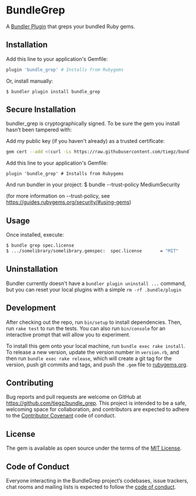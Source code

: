 # BundleGrep

A [Bundler Plugin](https://bundler.io/v2.0/guides/bundler_plugins.html) that greps your bundled Ruby gems.

## Installation

Add this line to your application's Gemfile:

```ruby
plugin 'bundle_grep' # Installs from Rubygems
```

Or, install manually:

    $ bundler plugin install bundle_grep

## Secure Installation

bundler_grep is cryptographically signed. To be sure the gem you install hasn’t been tampered with:

Add my public key (if you haven't already) as a trusted certificate:

``` sh
gem cert --add <(curl -Ls https://raw.githubusercontent.com/tiegz/bundle_grep/master/certs/tiegz.pem)
```

Add this line to your application's Gemfile:

```rugby
plugin 'bundle_grep' # Installs from Rubygems
```

And run bundler in your project:
  $ bundle --trust-policy MediumSecurity

(for more information on --trust-policy, see https://guides.rubygems.org/security/#using-gems)

## Usage

Once installed, execute:

```sh
$ bundle grep spec.license
$ .../somelibrary/somelibrary.gemspec:  spec.license       = "MIT"
```

## Uninstallation

Bundler currently doesn't have a `bundler plugin uninstall ...` command, but you can reset your local plugins with a simple `rm -rf .bundle/plugin`

## Development

After checking out the repo, run `bin/setup` to install dependencies. Then, run `rake test` to run the tests. You can also run `bin/console` for an interactive prompt that will allow you to experiment.

To install this gem onto your local machine, run `bundle exec rake install`. To release a new version, update the version number in `version.rb`, and then run `bundle exec rake release`, which will create a git tag for the version, push git commits and tags, and push the `.gem` file to [rubygems.org](https://rubygems.org).

## Contributing

Bug reports and pull requests are welcome on GitHub at https://github.com/tiegz/bundle_grep. This project is intended to be a safe, welcoming space for collaboration, and contributors are expected to adhere to the [Contributor Covenant](http://contributor-covenant.org) code of conduct.

## License

The gem is available as open source under the terms of the [MIT License](https://opensource.org/licenses/MIT).

## Code of Conduct

Everyone interacting in the BundleGrep project’s codebases, issue trackers, chat rooms and mailing lists is expected to follow the [code of conduct](https://github.com/tiegz/bundle_grep/blob/master/CODE_OF_CONDUCT.md).
